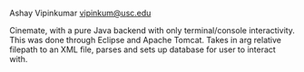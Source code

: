 Ashay Vipinkumar
vipinkum@usc.edu

Cinemate, with a pure Java backend with only terminal/console interactivity. This was done through Eclipse and Apache Tomcat.
Takes in arg relative filepath to an XML file, parses and sets up database for user to interact with.
